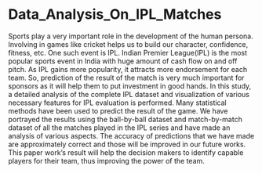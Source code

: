 # Data_Analysis_On_IPL_Matches

Sports play a very important role in the development of the human persona. Involving in games like cricket helps us to build our character, confidence, fitness, etc. One such event is IPL. Indian Premier League(IPL) is the most popular sports event in India with huge amount of cash flow on and off pitch. As IPL gains more popularity, it attracts more endorsement for each team. So, prediction of the result of the match is very much important for sponsors as it will help them to put investment in good hands. In this study, a detailed analysis of the complete IPL dataset and visualization of various necessary features for IPL evaluation is performed. Many statistical methods have been used to predict the result of the game. We have portrayed the results using the ball-by-ball dataset and match-by-match dataset of all the matches played in the IPL series and have made an analysis of various aspects. The accuracy of predictions that we have made are approximately correct and those will be improved in our future works. This paper work’s result will help the decision makers to identify capable players for their team, thus improving the power of the team.
